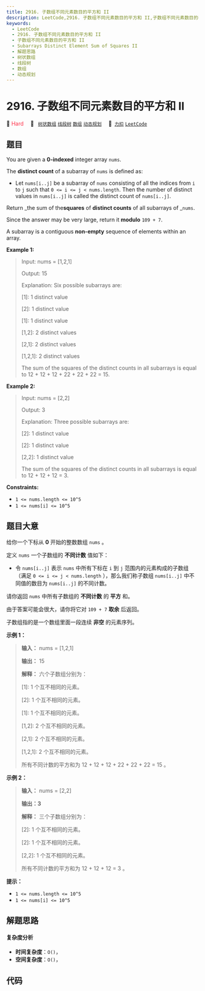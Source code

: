 ```yaml
---
title: 2916. 子数组不同元素数目的平方和 II
description: LeetCode,2916. 子数组不同元素数目的平方和 II,子数组不同元素数目的平方和 II,Subarrays Distinct Element Sum of Squares II,解题思路,树状数组,线段树,数组,动态规划
keywords:
  - LeetCode
  - 2916. 子数组不同元素数目的平方和 II
  - 子数组不同元素数目的平方和 II
  - Subarrays Distinct Element Sum of Squares II
  - 解题思路
  - 树状数组
  - 线段树
  - 数组
  - 动态规划
---
```


# 2916. 子数组不同元素数目的平方和 II

🔴 <font color=#ff334b>Hard</font>&emsp; 🔖&ensp; [`树状数组`](/tag/binary-indexed-tree.md) [`线段树`](/tag/segment-tree.md) [`数组`](/tag/array.md) [`动态规划`](/tag/dynamic-programming.md)&emsp; 🔗&ensp;[`力扣`](https://leetcode.cn/problems/subarrays-distinct-element-sum-of-squares-ii) [`LeetCode`](https://leetcode.com/problems/subarrays-distinct-element-sum-of-squares-ii)

## 题目

You are given a **0-indexed** integer array `nums`.

The **distinct count** of a subarray of `nums` is defined as:

  * Let `nums[i..j]` be a subarray of `nums` consisting of all the indices from `i` to `j` such that `0 <= i <= j < nums.length`. Then the number of distinct values in `nums[i..j]` is called the distinct count of `nums[i..j]`.

Return _the sum of the**squares** of **distinct counts** of all subarrays of
_`nums`.

Since the answer may be very large, return it **modulo** `109 + 7`.

A subarray is a contiguous **non-empty** sequence of elements within an array.



**Example 1:**

> Input: nums = [1,2,1]
> 
> Output: 15
> 
> Explanation: Six possible subarrays are:
> 
> [1]: 1 distinct value
> 
> [2]: 1 distinct value
> 
> [1]: 1 distinct value
> 
> [1,2]: 2 distinct values
> 
> [2,1]: 2 distinct values
> 
> [1,2,1]: 2 distinct values
> 
> The sum of the squares of the distinct counts in all subarrays is equal to 12 + 12 + 12 + 22 + 22 + 22 = 15.

**Example 2:**

> Input: nums = [2,2]
> 
> Output: 3
> 
> Explanation: Three possible subarrays are:
> 
> [2]: 1 distinct value
> 
> [2]: 1 distinct value
> 
> [2,2]: 1 distinct value
> 
> The sum of the squares of the distinct counts in all subarrays is equal to 12 + 12 + 12 = 3.



**Constraints:**

  * `1 <= nums.length <= 10^5`
  * `1 <= nums[i] <= 10^5`


## 题目大意

给你一个下标从 **0**  开始的整数数组 `nums` 。

定义 `nums` 一个子数组的 **不同计数**  值如下：

  * 令 `nums[i..j]` 表示 `nums` 中所有下标在 `i` 到 `j` 范围内的元素构成的子数组（满足 `0 <= i <= j < nums.length` ），那么我们称子数组 `nums[i..j]` 中不同值的数目为 `nums[i..j]` 的不同计数。

请你返回 `nums` 中所有子数组的 **不同计数**  的 **平方**  和。

由于答案可能会很大，请你将它对 `109 + 7` **取余**  后返回。

子数组指的是一个数组里面一段连续 **非空**  的元素序列。



**示例 1：**

> 
> 
> 
> 
> 
> **输入：** nums = [1,2,1]
> 
> **输出：** 15
> 
> **解释：** 六个子数组分别为：
> 
> [1]: 1 个互不相同的元素。
> 
> [2]: 1 个互不相同的元素。
> 
> [1]: 1 个互不相同的元素。
> 
> [1,2]: 2 个互不相同的元素。
> 
> [2,1]: 2 个互不相同的元素。
> 
> [1,2,1]: 2 个互不相同的元素。
> 
> 所有不同计数的平方和为 12 + 12 + 12 + 22 + 22 + 22 = 15 。
> 
> 

**示例 2：**

> 
> 
> 
> 
> 
> **输入：** nums = [2,2]
> 
> **输出：3**
> 
> **解释：** 三个子数组分别为：
> 
> [2]: 1 个互不相同的元素。
> 
> [2]: 1 个互不相同的元素。
> 
> [2,2]: 1 个互不相同的元素。
> 
> 所有不同计数的平方和为 12 + 12 + 12 = 3 。
> 
> 



**提示：**

  * `1 <= nums.length <= 10^5`
  * `1 <= nums[i] <= 10^5`


## 解题思路

#### 复杂度分析

- **时间复杂度**：`O()`，
- **空间复杂度**：`O()`，

## 代码

```javascript

```